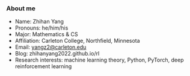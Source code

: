 ### About me

- Name: Zhihan Yang
- Pronouns: he/him/his
- Major: Mathematics & CS
- Affiliation: Carleton College, Northfield, Minnesota
- Email: yangz2@carleton.edu
- Blog: zhihanyang2022.github.io/rl
- Research interests: machine learning theory, Python, PyTorch, deep reinforcement learning
